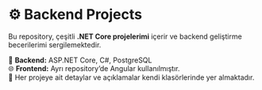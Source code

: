 # ⚙️ Backend Projects

Bu repository, çeşitli **.NET Core projelerimi** içerir ve backend geliştirme becerilerimi sergilemektedir.

🧩 **Backend:** ASP.NET Core, C#, PostgreSQL <br>
🌐 **Frontend:** Ayrı repository’de Angular kullanılmıştır. <br>
📁 Her projeye ait detaylar ve açıklamalar kendi klasörlerinde yer almaktadır.
